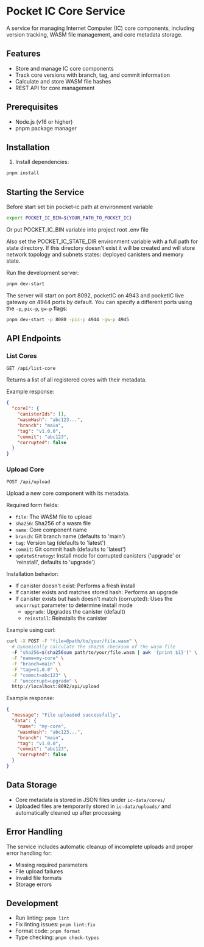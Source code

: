 # Pocket IC Core Service

A service for managing Internet Computer (IC) core components, including version tracking, WASM file management, and core metadata storage.

## Features

- Store and manage IC core components
- Track core versions with branch, tag, and commit information
- Calculate and store WASM file hashes
- REST API for core management

## Prerequisites

- Node.js (v16 or higher)
- pnpm package manager

## Installation

1. Install dependencies:
```bash
pnpm install
```

## Starting the Service

Before start set bin pocket-ic path at environment variable
```bash
export POCKET_IC_BIN=${YOUR_PATH_TO_POCKET_IC}
```
Or put POCKET_IC_BIN variable into project root .env file

Also set the POCKET_IC_STATE_DIR environment variable with a full path for state directory.
If this directory doesn't exist it will be created and will store network topology and subnets states: deployed canisters and memory state.

Run the development server:
```bash
pnpm dev-start
```

The server will start on port 8092, pocketIC on 4943 and pocketIC live gateway on 4944 ports by default. You can specify a different ports using the `-p`, `pic-p`, `gw-p` flags:
```bash
pnpm dev-start -p 8080 -pic-p 4944 -gw-p 4945
```

## API Endpoints

### List Cores
```
GET /api/list-core
```
Returns a list of all registered cores with their metadata.

Example response:
```json
{
  "core1": {
    "canisterIds": [],
    "wasmHash": "abc123...",
    "branch": "main",
    "tag": "v1.0.0",
    "commit": "abc123",
    "corrupted": false
  }
}
```

### Upload Core
```
POST /api/upload
```
Upload a new core component with its metadata.

Required form fields:
- `file`: The WASM file to upload
- `sha256`: Sha256 of a wasm file
- `name`: Core component name
- `branch`: Git branch name (defaults to 'main')
- `tag`: Version tag (defaults to 'latest')
- `commit`: Git commit hash (defaults to 'latest')
- `updateStrategy`: Install mode for corrupted canisters ('upgrade' or 'reinstall', defaults to 'upgrade')

Installation behavior:
- If canister doesn't exist: Performs a fresh install
- If canister exists and matches stored hash: Performs an upgrade
- If canister exists but hash doesn't match (corrupted): Uses the `uncorrupt` parameter to determine install mode
  - `upgrade`: Upgrades the canister (default)
  - `reinstall`: Reinstalls the canister

Example using curl:
```bash
curl -X POST -F "file=@path/to/your/file.wasm" \
  # Dynamically calculate the sha256 checksum of the wasm file
  -F "sha256=$(sha256sum path/to/your/file.wasm | awk '{print $1}')" \
  -F "name=my-core" \
  -F "branch=main" \
  -F "tag=v1.0.0" \
  -F "commit=abc123" \
  -F "uncorrupt=upgrade" \
  http://localhost:8092/api/upload
```

Example response:
```json
{
  "message": "File uploaded successfully",
  "data": {
    "name": "my-core",
    "wasmHash": "abc123...",
    "branch": "main",
    "tag": "v1.0.0",
    "commit": "abc123",
    "corrupted": false
  }
}
```

## Data Storage

- Core metadata is stored in JSON files under `ic-data/cores/`
- Uploaded files are temporarily stored in `ic-data/uploads/` and automatically cleaned up after processing

## Error Handling

The service includes automatic cleanup of incomplete uploads and proper error handling for:
- Missing required parameters
- File upload failures
- Invalid file formats
- Storage errors

## Development

- Run linting: `pnpm lint`
- Fix linting issues: `pnpm lint:fix`
- Format code: `pnpm format`
- Type checking: `pnpm check-types` 